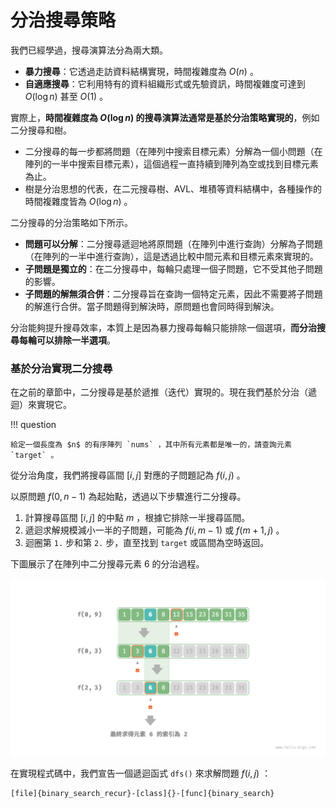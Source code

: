 # 分治搜尋策略

我們已經學過，搜尋演算法分為兩大類。

- **暴力搜尋**：它透過走訪資料結構實現，時間複雜度為 $O(n)$ 。
- **自適應搜尋**：它利用特有的資料組織形式或先驗資訊，時間複雜度可達到 $O(\log n)$ 甚至 $O(1)$ 。

實際上，**時間複雜度為 $O(\log n)$ 的搜尋演算法通常是基於分治策略實現的**，例如二分搜尋和樹。

- 二分搜尋的每一步都將問題（在陣列中搜索目標元素）分解為一個小問題（在陣列的一半中搜索目標元素），這個過程一直持續到陣列為空或找到目標元素為止。
- 樹是分治思想的代表，在二元搜尋樹、AVL、堆積等資料結構中，各種操作的時間複雜度皆為 $O(\log n)$ 。

二分搜尋的分治策略如下所示。

- **問題可以分解**：二分搜尋遞迴地將原問題（在陣列中進行查詢）分解為子問題（在陣列的一半中進行查詢），這是透過比較中間元素和目標元素來實現的。
- **子問題是獨立的**：在二分搜尋中，每輪只處理一個子問題，它不受其他子問題的影響。
- **子問題的解無須合併**：二分搜尋旨在查詢一個特定元素，因此不需要將子問題的解進行合併。當子問題得到解決時，原問題也會同時得到解決。

分治能夠提升搜尋效率，本質上是因為暴力搜尋每輪只能排除一個選項，**而分治搜尋每輪可以排除一半選項**。

### 基於分治實現二分搜尋

在之前的章節中，二分搜尋是基於遞推（迭代）實現的。現在我們基於分治（遞迴）來實現它。

!!! question

    給定一個長度為 $n$ 的有序陣列 `nums` ，其中所有元素都是唯一的，請查詢元素 `target` 。

從分治角度，我們將搜尋區間 $[i, j]$ 對應的子問題記為 $f(i, j)$ 。

以原問題 $f(0, n-1)$ 為起始點，透過以下步驟進行二分搜尋。

1. 計算搜尋區間 $[i, j]$ 的中點 $m$ ，根據它排除一半搜尋區間。
2. 遞迴求解規模減小一半的子問題，可能為 $f(i, m-1)$ 或 $f(m+1, j)$ 。
3. 迴圈第 `1.` 步和第 `2.` 步，直至找到 `target` 或區間為空時返回。

下圖展示了在陣列中二分搜尋元素 $6$ 的分治過程。

![二分搜尋的分治過程](binary_search_recur.assets/binary_search_recur.png)

在實現程式碼中，我們宣告一個遞迴函式 `dfs()` 來求解問題 $f(i, j)$ ：

```src
[file]{binary_search_recur}-[class]{}-[func]{binary_search}
```
